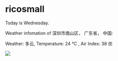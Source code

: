 # ricosmall

Today is Wednesday.

Weather infomation of 深圳市南山区， 广东省， 中国: 

Weather: 多云, Temperature: 24 ℃ , Air Index: 38 优

<img src="https://github-readme-stats.vercel.app/api?username=ricosmall&show_icons=true" />
